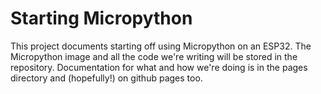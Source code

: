 # Starting Micropython
This project documents starting off using Micropython on an ESP32. The Micropython image and all the code we're writing will be stored in the repository. Documentation for what and how we're doing is in the pages directory and (hopefully!) on github pages too.